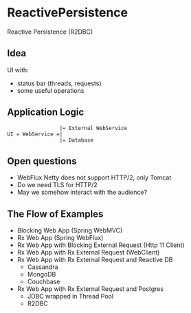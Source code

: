# ReactivePersistence

Reactive Persistence (R2DBC)

## Idea

UI with:

* status bar (threads, requests)
* some useful operations

## Application Logic


```
                 |= External WebService
UI = WebService =|
                 |= Database
```


## Open questions

* WebFlux Netty does not support HTTP/2, only Tomcat
* Do we need TLS for HTTP/2
* May we somehow interact with the audience?

## The Flow of Examples

* Blocking Web App (Spring WebMVC)
* Rx Web App (Spring WebFlux)
* Rx Web App with Blocking External Request (Http 11 Client)
* Rx Web App with Rx External Request (WebClient)
* Rx Web App with Rx External Request and Reactive DB
  * Cassandra
  * MongoDB
  * Couchbase
* Rx Web App with Rx External Request and Postgres
  * JDBC wrapped in Thread Pool
  * R2DBC